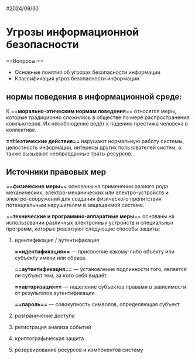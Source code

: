 #2024/09/30
# Угрозы информационной безопасности

==Вопросы:== 
- Основные понятия об угрозах безопасности информации
- Классификация угроз безопасности информации


## нормы поведения в информационной среде:

К ==**морально-этическим нормам поведения**== относятся меры, которые традиционно сложились в обществе по мере распространения компьютеров. Их несоблюдение ведёт к падению престижа человека в коллективе.

**==Неэтические действия==** нарушают нормальную работу системы, целостность информации, интересы других пользователей систем, а также вызывают неоправданные траты ресурсов.

## Источники правовых мер

==**физические меры**== основаны на применении разного рода механических, электро-механических или электро-устройств и электро-сооружений для создания физического препятствия потенциальным нарушителям в защищаемой системе.

==**технические и программно-аппаратные меры**== основаны на использовании различных электронных устройств и специальных программ, которые реализуют следующие способы защиты: 
1. идентификация / аутентификация
	
	**==идентификация==** — присвоение какому-либо объекту или субъекту имени или образа.
	
	**==аутентификация==** — установление подлинности того, является ли субъект тем, за кого себя выдаёт.
	
	**==авторизация==** — наделение субъектов правами в зависимости от результатов аутентификации
	
	**==пароль==** — совокупность символов, определяющая субъект
	
2. разграничение доступа
3. регистрация анализа событий
4. криптографическая защита
5. резервирование ресурсов и компонентов систему